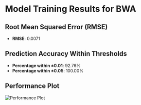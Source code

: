 # Model Training Results for BWA

## Root Mean Squared Error (RMSE)
- **RMSE**: 0.0071

## Prediction Accuracy Within Thresholds
- **Percentage within ±0.01**: 92.76%
- **Percentage within ±0.05**: 100.00%

## Performance Plot
![Performance Plot](../imgs/BWA.png)
